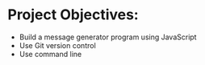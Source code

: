 # Project Objectives:
- Build a message generator program using JavaScript
- Use Git version control
- Use command line
